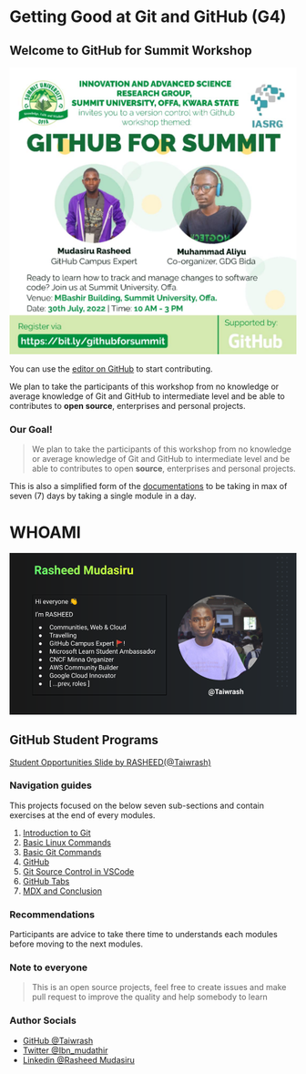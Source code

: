 #   Getting Good at Git and GitHub (G4)


##  Welcome to GitHub for Summit Workshop

![Flyer](./beginner-intermediate/vscode-pack/flyer.png)

You can use the [editor on GitHub](https://github.com/Taiwrash/g4-workshop/edit/main/docs/index.md) to start contributing.

 We plan to take the participants of this workshop from no knowledge or average knowledge of Git and GitHub to intermediate level and be able to contributes to **open source**, enterprises and personal projects.

### Our Goal!
> We plan to take the participants of this workshop from no knowledge or average knowledge of Git and GitHub to intermediate level and be able to contributes to open **source**, enterprises and personal projects.

This is also a simplified form of the [documentations]() to be taking in max of seven (7) days by taking a single module in a day.

# WHOAMI

![ABOUT RASHEED](./beginner-intermediate/vscode-pack/rasheed.png)

## GitHub Student Programs

[Student Opportunities Slide by RASHEED(@Taiwrash)](https://docs.google.com/presentation/d/1LpfZylx1ZFlzrFec-i-yvgjd5H-YnxASrWH1vDCxkq8/edit?usp=sharing)

### Navigation guides

This projects focused on the below seven sub-sections and contain exercises at the end of every modules.

1.  [Introduction to Git](/beginner-intermediate/0-intro-to-git.md)
2.  [Basic Linux Commands](/beginner-intermediate/1-basic-linux-commands.md)
3.  [Basic Git Commands](/beginner-intermediate/2-basic-git-commands.md)
4.  [GitHub](/beginner-intermediate/3-github.md)
5.  [Git Source Control in VSCode](/beginner-intermediate/4-git-in-vscode.md) 
6.  [GitHub Tabs](/beginner-intermediate/5-github-tabs.md)
7.  [MDX and Conclusion](/beginner-intermediate/6-mdx-conclusion.md)

### Recommendations

Participants are advice to take there time to understands each modules before moving to the next modules.

### Note to everyone

> This is an open source projects, feel free to create issues and make pull request to improve the quality and help somebody to learn

### Author Socials

-   [GitHub @Taiwrash](https://github.com/Taiwrash)
-   [Twitter @Ibn_mudathir](https://twitter.com/Ibn_mudathir)
-   [Linkedin @Rasheed Mudasiru](https://linkedin.com/in/rasheedtaiwo)